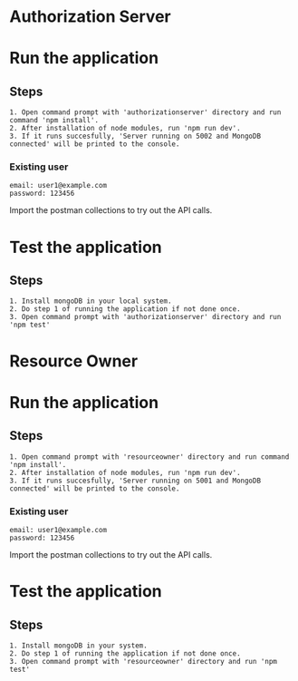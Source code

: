 # Authorization Server

# Run the application

## Steps

```
1. Open command prompt with 'authorizationserver' directory and run command 'npm install'.
2. After installation of node modules, run 'npm run dev'.
3. If it runs succesfully, 'Server running on 5002 and MongoDB connected' will be printed to the console.
```

### Existing user

```
email: user1@example.com
password: 123456
```

Import the postman collections to try out the API calls.

# Test the application

## Steps

```
1. Install mongoDB in your local system.
2. Do step 1 of running the application if not done once.
3. Open command prompt with 'authorizationserver' directory and run 'npm test'
```

# Resource Owner

# Run the application

## Steps

```
1. Open command prompt with 'resourceowner' directory and run command 'npm install'.
2. After installation of node modules, run 'npm run dev'.
3. If it runs succesfully, 'Server running on 5001 and MongoDB connected' will be printed to the console.
```

### Existing user

```
email: user1@example.com
password: 123456
```

Import the postman collections to try out the API calls.

# Test the application

## Steps

```
1. Install mongoDB in your system.
2. Do step 1 of running the application if not done once.
3. Open command prompt with 'resourceowner' directory and run 'npm test'
```
